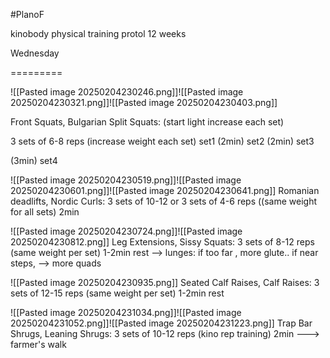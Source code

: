 #PlanoF 

kinobody physical training protol 
12 weeks

Wednesday

=========

 ![[Pasted image 20250204230246.png]]![[Pasted image 20250204230321.png]]![[Pasted image 20250204230403.png]]

Front Squats, Bulgarian Split Squats:
(start light increase each set)

3 sets of 6-8 reps (increase weight each set)
set1 (2min) set2 (2min) set3

(3min) set4

 
![[Pasted image 20250204230519.png]]![[Pasted image 20250204230601.png]]![[Pasted image 20250204230641.png]]
Romanian deadlifts, Nordic Curls:
3 sets of 10-12 or 3 sets of 4-6 reps
((same weight for all sets)
2min

 
![[Pasted image 20250204230724.png]]![[Pasted image 20250204230812.png]]
Leg Extensions, Sissy Squats:
3 sets of 8-12 reps (same weight per set)
1-2min rest
--> lunges: if too far , more glute.. if near steps, --> more quads
 

![[Pasted image 20250204230935.png]]
Seated Calf Raises, Calf Raises:
3 sets of 12-15 reps (same weight per set)
1-2min rest

 
![[Pasted image 20250204231034.png]]![[Pasted image 20250204231052.png]]![[Pasted image 20250204231223.png]]
Trap Bar Shrugs, Leaning Shrugs:
3 sets of 10-12 reps (kino rep training)
2min
---> farmer's walk